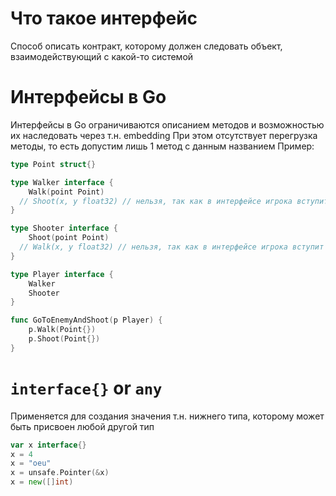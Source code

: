 # Что такое интерфейс
Способ описать контракт, которому должен следовать объект, взаимодействующий с какой-то системой

# Интерфейсы в Go
Интерфейсы в Go ограничиваются описанием методов и возможностью их наследовать через т.н. embedding
При этом отсутствует перегрузка методы, то есть допустим лишь 1 метод с данным названием
Пример:
```go
type Point struct{}

type Walker interface {
	Walk(point Point)
  // Shoot(x, y float32) // нельзя, так как в интерфейсе игрока вступит в конфликт с Shooter.Shoot
}

type Shooter interface {
	Shoot(point Point)
  // Walk(x, y float32) // нельзя, так как в интерфейсе игрока вступит в конфликт с Walker.Walk
}

type Player interface {
	Walker
	Shooter
}

func GoToEnemyAndShoot(p Player) {
	p.Walk(Point{})
	p.Shoot(Point{})
}
```

# `interface{}` or `any`
Применяется для создания значения т.н. нижнего типа, которому может быть присвоен любой другой тип
```go
var x interface{}
x = 4
x = "oeu"
x = unsafe.Pointer(&x)
x = new([]int)
```
